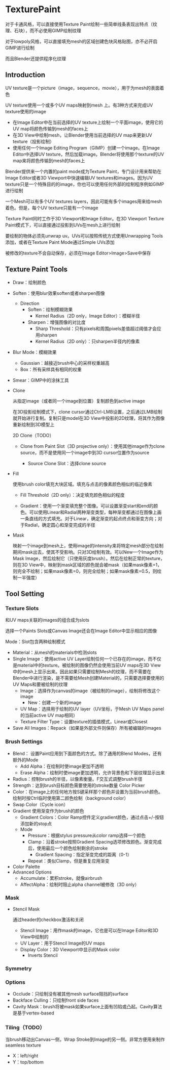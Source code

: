 # TexturePaint

对于卡通风格，可以直接使用Texture Paint绘制一些简单线条表现出特点（纹理、石块），而不必使用GIMP绘制纹理

对于lowpoly风格，可以直接填充mesh的区域创建色块风格贴图，亦不必开启GIMP进行绘制

而且Blender还提供程序化纹理

## Introduction

UV texture是一个picture（image，sequence，movie），用于为mesh的表面着色

UV texture使用一个或多个UV maps映射到mesh 上。有3种方式来完成UV texture使用的image

- 在Image Editor中在当前选择的UV texture上绘制一个平面image，使用它的UV map将颜色传输到mesh的faces上
- 在3D View中绘制mesh，让Blender使用当前选择的UV map来更新UV texture（投影绘制）
- 使用任何一个Image Editing Program（GIMP）创建一个image。在Image Editor中选择UV texture，然后加载image。Blender将使用那个texture的UV map来将颜色传输到mesh的faces上

Blender提供来一个内置的paint mode成为Texture Paint，专门设计用来帮助在Image Editor或者3D Viewport中快速编辑UV textures和images。因为UV texture只是一个特殊目的的image，你也可以使用任何外部的绘制程序例如GIMP进行绘制

一个Mesh可以有多个UV textures layers，因此可能有多个images用来给mesh着色。但是，每个UV texture只能有一个image

Texture Paint同时工作于3D Viewport和Image Editor。在3D Viewport Texture Paint模式下，可以直接通过投影到UVs在mesh上进行绘制

要绘制的物体必须先unwrap uv。UVs可以按照传统方式使用Unwrapping Tools添加，或者在Texture Paint Mode通过Simple UVs添加

被修改的texture不会自动保存，必须在Image Editor>Image>Save中保存

## Texture Paint Tools

- Draw：绘制颜色
- Soften：使用blur效果soften或者sharpen图像
  - Direction
    - Soften：绘制模糊效果
      - Kernel Radius（2D only，Image Editor）：模糊半径
    - Sharpen：增强图像的对比度
      - Sharp Threshold：只有pixels和周围pixels差值超过阈值才会应用sharpen
      - Kernel Radius（2D only）：只sharpen半径内的像素
- Blur Mode：模糊效果
  - Gaussian：越接近brush中心的采样权重越高
  - Box：所有采样具有相同的权重
- Smear：GIMP中的涂抹工具

- Clone

  从指定image（或者同一个image到位置）复制颜色到active image

  在3D投影绘制模式下，clone cursor通过Ctrl-LMB设置，之后通过LMB绘制就开始进行复制。复制只是model在3D View中投影的2D纹理，将其作为图像重新绘制到3D模型上

  2D Clone（TODO）

  - Clone from Paint Slot（3D projective only）：使用其他image作为clone source，而不是使用同一个image中到3D cursor位置作为source

    - Source Clone Slot：选择clone source

- Fill

  使用brush color填充大块区域。填充与点击的像素颜色相似的临近像素

  - Fill Threshold（2D only）：决定填充颜色相似的程度

  - Gradient：使用一个渐变填充整个图像。可以设置渐变start和end的颜色。可以使用Linear和Radial两种渐变类型，每种渐变都通过在图像上画一条直线的方式填充。对于Linear，确定渐变的起点终点和渐变方向；对于Radial，确定圆心和渐变完成的半径

- Mask

  映射一个image到mesh上，使用image的intensity来将特定mesh部分在绘制期间mask出去，使其不受影响。只对3D绘制有效。可以New一个Image作为Mask Image，然后绘制它（只使用灰度brush）。然后在绘制正常的texture，则在3D View中，映射到mask区域的颜色就会被mask（如果mask像素=1，则完全不绘制；如果mask像素=0，则完全绘制；如果mask像素=0.5，则绘制一半强度）

## Tool Setting

### Texture Slots

和UV maps关联的images的组合成为slots

选择一个Paints Slots或Canvas Image还会在Image Editor中显示相应的图像

Mode：Slot包含两种绘制模式

- Material：从mesh的materials中检测slots
- Single Image：使用active UV Layer绘制任何一个已存在的image，而不仅是material中的texture。被绘制的图像仍然会使用当前UV maps在3D View中的mesh上显示出来。因此如果只需要绘制Mesh的纹理，而不需要在Blender中进行渲染，是不需要给Mesh创建Material的，只需要选择要使用的UV Maps和要被绘制的纹理
  - Image：选择作为canvas的image（被绘制的image），绘制将修改这个image
    - New：创建一个新的image
  - UV Map：选择用于绘制的UV layer（UV坐标，于Mesh UV Maps panel的当前active UV map相同）
  - Texture Filter Type：设置texture的插值模式，Linear或Closest
- Save All Images：Repack（如果是外部文件则保存）所有被编辑的images

### Brush Settings

- Blend：
  设置Paint应用到下面颜色的方式。除了通用的Blend Modes，还有额外的Mode
  - Add Alpha：在绘制时使image更加不透明
  - Erase Alpha：绘制时使image更加透明，允许背景色和下层纹理显示出来
- Radius：控制brush的半径，以像素衡量。F交互式调整brush半径
- Strength：达到brush目标颜色需要使用的stroke数量
Color Picker
- Color：在image上的任何地方按S键采样那个颜色并设置为当前brush颜色。绘制时按Ctrl临时使用第二颜色绘制（background color）
- Swap Color（Cycle icon）
- Gradient
  使用渐变作为brush的颜色
  - Gradient Colors：Color Ramp控件定义gradient颜色，通过点击+/-按钮添加新的stop点
  - Mode
    - Pressure：根据stylus pressure从color ramp选择一个颜色
    - Clamp：沿着stroke按照Gradient Spacing选项修改颜色。渐变完成后，使用最后一个颜色绘制剩余的stroke
      - Gradient Spacing：指定渐变完成的距离（0-1）
    - Repeat：类似Clamp，但是重复应用渐变
- Color Palette
- Advanced Options
  - Accumulate：累积stroke，就像airbrush
  - AffectAlpha：绘制时阻止alpha channel被修改（3D only）

### Mask

- Stencil Mask

  通过header的checkbox激活和关闭

  - Stencil Image：用作mask的image，它也是可以在Image Editor和3D View中绘制的
  - UV Layer：用于Stencil Image的UV maps
  - Display Color：3D Viewport中显示的Mask color
    - Inverts Stencil

### Symmetry

### Options

- Occlude：只绘制没有被其他mesh surface阻挡的surface
- Backface Culling：只绘制front side faces
- Cavity Mask：brush将被mask如果surface上面有凹陷或凸起。Cavity算法是基于vertex-based

### Tiling（TODO）

当brush移动出Canvas一侧，Wrap Stroke到Image的另一侧。非常方便用来制作seamless texture

- X：left/right
- Y：top/bottom
